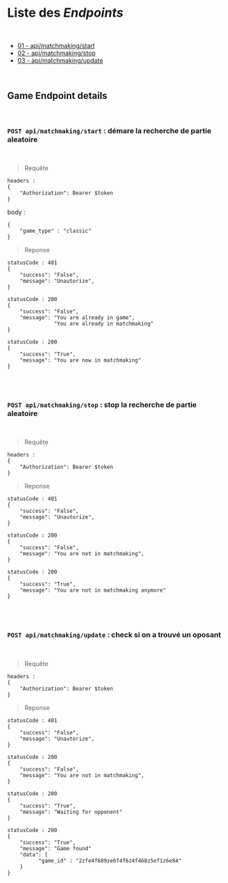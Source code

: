 # Liste des *Endpoints*
<br>

- [01 - api/matchmaking/start](#api-matchmaking-start)
- [02 - api/matchmaking/stop](#api-matchmaking-stop)
- [03 - api/matchmaking/update](#api-matchmaking-update)


<br>

## Game Endpoint details
<br>

### `POST api/matchmaking/start` : démare la recherche de partie aleatoire <a id="api-matchmaking-start"></a>
<br>

> Requête

  ```
  headers :
  {
      "Authorization": Bearer $token
  }
  ```

  body :
  ```
  {
      "game_type" : "classic"
  }
  ```

> Reponse

  ```
  statusCode : 401
  {
      "success": "False",
      "message": "Unautorize",
  }

  statusCode : 200
  {
      "success": "False",
      "message": "You are already in game",
                 "You are already in matchmaking"
  }

  statusCode : 200
  {
      "success": "True",
      "message": "You are now in matchmaking"
  }
  ```
<br><br>

### `POST api/matchmaking/stop` : stop la recherche de partie aleatoire <a id="api-matchmaking-stop"></a>
<br>

> Requête

  ```
  headers :
  {
      "Authorization": Bearer $token
  }
  ```

> Reponse

  ```
  statusCode : 401
  {
      "success": "False",
      "message": "Unautorize",
  }

  statusCode : 200
  {
      "success": "False",
      "message": "You are not in matchmaking",
  }

  statusCode : 200
  {
      "success": "True",
      "message": "You are not in matchmaking anymore"
  }
  ```
<br><br>

### `POST api/matchmaking/update` : check si on a trouvé un oposant <a id="api-matchmaking-update"></a>
<br>

> Requête

  ```
  headers :
  {
      "Authorization": Bearer $token
  }
  ```

> Reponse

  ```
  statusCode : 401
  {
      "success": "False",
      "message": "Unautorize",
  }

  statusCode : 200
  {
      "success": "False",
      "message": "You are not in matchmaking",
  }

  statusCode : 200
  {
      "success": "True",
      "message": "Waiting for opponent"
  }

  statusCode : 200
  {
      "success": "True",
      "message": "Game found"
      "data": {
            "game_id" : "2zfe4f689ze6f4f6z4f468z5ef1z6e84"
      }
  }
  ```
<br><br>



